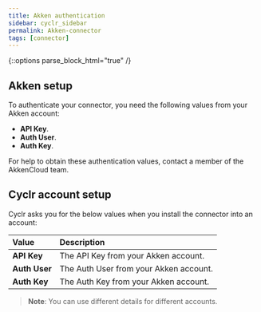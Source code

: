 ```yaml
---
title: Akken authentication
sidebar: cyclr_sidebar
permalink: Akken-connector
tags: [connector]
---
```

{::options parse_block_html="true" /}
<section class="card">

## Akken setup

To authenticate your connector, you need the following values from your Akken account:
* **API Key**.
* **Auth User**.
* **Auth Key**.

For help to obtain these authentication values, contact a member of the AkkenCloud team.

</section>
<section class="card">

## Cyclr account setup

Cyclr asks you for the below values when you install the <connector name> connector into an account:

   | Value              | Description                                 |
   | :----------------- | :------------------------------------------ |
   | **API Key**   | The API Key from your Akken account.             |
   | **Auth User** | The Auth User from your Akken account.           |
   | **Auth Key**| The Auth Key from your Akken account.              |

> **Note**: You can use different details for different accounts.

</section>
